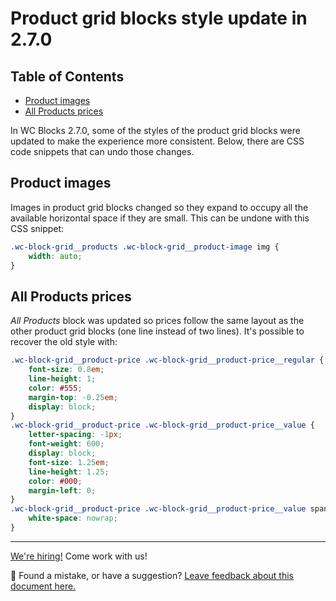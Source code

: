 # Product grid blocks style update in 2.7.0 <!-- omit in toc -->

## Table of Contents <!-- omit in toc -->

-   [Product images](#product-images)
-   [All Products prices](#all-products-prices)

In WC Blocks 2.7.0, some of the styles of the product grid blocks were updated to make the experience more consistent. Below, there are CSS code snippets that can undo those changes.

## Product images

Images in product grid blocks changed so they expand to occupy all the available horizontal space if they are small. This can be undone with this CSS snippet:

```css
.wc-block-grid__products .wc-block-grid__product-image img {
	width: auto;
}
```

## All Products prices

_All Products_ block was updated so prices follow the same layout as the other product grid blocks (one line instead of two lines). It's possible to recover the old style with:

```css
.wc-block-grid__product-price .wc-block-grid__product-price__regular {
	font-size: 0.8em;
	line-height: 1;
	color: #555;
	margin-top: -0.25em;
	display: block;
}
.wc-block-grid__product-price .wc-block-grid__product-price__value {
	letter-spacing: -1px;
	font-weight: 600;
	display: block;
	font-size: 1.25em;
	line-height: 1.25;
	color: #000;
	margin-left: 0;
}
.wc-block-grid__product-price .wc-block-grid__product-price__value span {
	white-space: nowrap;
}
```

<!-- FEEDBACK -->

---

[We're hiring!](https://woo.com/careers/) Come work with us!

🐞 Found a mistake, or have a suggestion? [Leave feedback about this document here.](https://github.com/woocommerce/woocommerce-blocks/issues/new?assignees=&labels=type%3A+documentation&template=--doc-feedback.md&title=Feedback%20on%20./docs/designers/theming/product-grid-270.md)

<!-- /FEEDBACK -->

